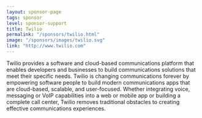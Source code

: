 ```yaml
---
layout: sponsor-page
tags: sponsor
level: sponsor-support
title: Twilio
permalink: "/sponsors/twilio.html"
image: "/sponsors/images/twilio.svg"
link: "http://www.twilio.com"
---
```


Twilio provides a software and cloud-based communications platform that enables developers and businesses to build communications solutions that meet their specific needs.  Twilio is changing communications forever by empowering software people to build modern communications apps that are cloud-based, scalable, and user-focused. Whether integrating voice, messaging or VoIP capabilities into a web or mobile app or building a complete call center, Twilio removes traditional obstacles to creating effective communications experiences. 
